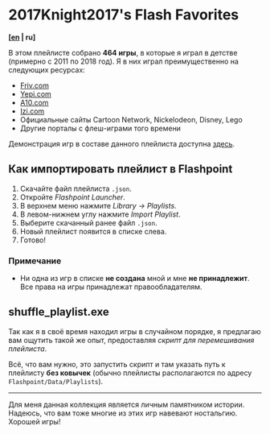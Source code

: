 # 2017Knight2017's Flash Favorites

**[[en](README.md) | ru]**

В этом плейлисте собрано **464 игры**, в которые я играл в детстве (примерно с 2011 по 2018 год). Я в них играл преимущественно на следующих ресурсах:
- [Friv.com](https://www.friv.com)
- [Yepi.com](https://www.yepi.com)
- [A10.com](https://www.a10.com)
- [Izi.com](https://izi.com)
- Официальные сайты Cartoon Network, Nickelodeon, Disney, Lego
- Другие порталы с флеш-играми того времени

Демонстрация игр в составе данного плейлиста доступна [здесь](DEMO.md).

## Как импортировать плейлист в Flashpoint

1. Скачайте файл плейлиста `.json`.
2. Откройте *Flashpoint Launcher*.
3. В верхнем меню нажмите *Library → Playlists*.
4. В левом-нижнем углу нажмите *Import Playlist*.
5. Выберите скачанный ранее файл `.json`.
6. Новый плейлист появится в списке слева.
7. Готово!

### Примечание
- Ни одна из игр в списке **не создана** мной и мне **не принадлежит**. Все права на игры принадлежат правообладателям.

## shuffle_playlist.exe
Так как я в своё время находил игры в случайном порядке, я предлагаю вам ощутить такой же опыт, предоставляя *скрипт для перемешивания плейлиста*.

Всё, что вам нужно, это запустить скрипт и там указать путь к плейлисту **без ковычек** (обычно плейлисты располагаются по адресу `Flashpoint/Data/Playlists`).

---

Для меня данная коллекция является личным памятником истории. Надеюсь, что вам тоже многие из этих игр навевают ностальгию. Хорошей игры!
